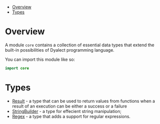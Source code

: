 * [Overview](#overview)
* [Types](#types)

<a name="overview"></a>
# Overview

A module `core` contains a collection of essential data types that extend the built-in possibilities of Dyalect programming language. 

You can import this module like so:

```swift
import core
```

<a name="types"></a>
# Types

* [Result](Library.Core.Result) - a type that can be used to return values from functions when a result of an execution can be either a success or a failure
* [StringBuilder](Library.Core.StringBuilder) - a type for effecient string manipulation;
* [Regex](Library.Core.Regex) - a type that adds a support for regular expressions.

